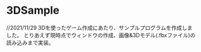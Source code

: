 # 3DSample
//2021/11/29
3Dを使ったゲーム作成にあたり、サンプルプログラムを作成しました。
とりあえず現時点でウィンドウの作成、画像&3Dモデル(.fbxファイル)の読み込みまで実装。

